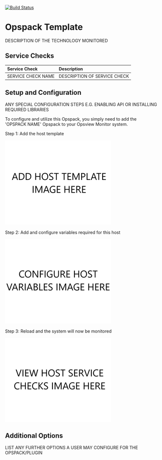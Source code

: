 [![Build Status](https://travis-ci.org/opsview/Opspack-Template.svg?branch=master)](https://travis-ci.org/opsview/Opspack-Template)

# Opspack Template

DESCRIPTION OF THE TECHNOLOGY MONITORED

## Service Checks

| Service Check | Description |
|:------------- |:----------- |
| SERVICE CHECK NAME | DESCRIPTION OF SERVICE CHECK |

## Setup and Configuration

ANY SPECIAL CONFIGURATION STEPS E.G. ENABLING API OR INSTALLING REQUIRED LIBRARIES

To configure and utilize this Opspack, you simply need to add the 'OPSPACK NAME' Opspack to your Opsview Monitor system.

Step 1: Add the host template

![Add host template](/docs/img/add_opspack_host.png?raw=true)

Step 2: Add and configure variables required for this host

![Add variables](/docs/img/add_opspack_variables.png?raw=true)

Step 3: Reload and the system will now be monitored

![View Service Checks](/docs/img/view_opspack_service_checks.png?raw=true)

## Additional Options

LIST ANY FURTHER OPTIONS A USER MAY CONFIGURE FOR THE OPSPACK/PLUGIN
